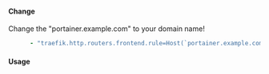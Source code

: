 #### Change

Change the "portainer.example.com" to your domain name!
````yaml
      - "traefik.http.routers.frontend.rule=Host(`portainer.example.com`)"
````

#### Usage